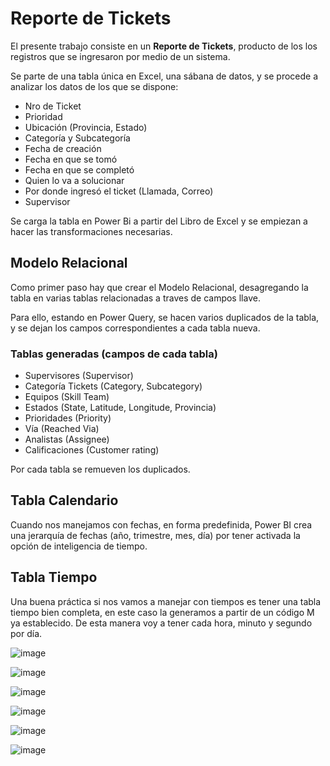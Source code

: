 # Reporte de Tickets


El presente trabajo consiste en un **Reporte de Tickets**, producto de los los registros que se ingresaron por medio de un sistema.

Se parte de una tabla única en Excel, una sábana de datos, y se procede a analizar los datos de los que se dispone:

- Nro de Ticket
- Prioridad
- Ubicación (Provincia, Estado)
- Categoría y Subcategoría
- Fecha de creación
- Fecha en que se tomó
- Fecha en que se completó
- Quien lo va a solucionar
- Por donde ingresó el ticket (Llamada, Correo)
- Supervisor

Se carga la tabla en Power Bi a partir del Libro de Excel y se empiezan a hacer las transformaciones necesarias.

## Modelo Relacional

Como primer paso hay que crear el Modelo Relacional, desagregando la tabla en varias tablas relacionadas a traves de campos llave.

Para ello, estando en Power Query, se hacen varios duplicados de la tabla, y se dejan los campos correspondientes a cada tabla nueva.

### Tablas generadas (campos de cada tabla)
- Supervisores (Supervisor)
- Categoría Tickets (Category, Subcategory)
- Equipos (Skill Team)
- Estados (State, Latitude, Longitude, Provincia)
- Prioridades (Priority)
- Vía (Reached Via)
- Analistas (Assignee)
- Calificaciones (Customer rating)

Por cada tabla se remueven los duplicados.

## Tabla Calendario
Cuando nos manejamos con fechas, en forma predefinida, Power BI crea una jerarquía de fechas (año, trimestre, mes, día) por tener activada la opción de inteligencia de tiempo.


## Tabla Tiempo
Una buena práctica si nos vamos a manejar con tiempos es tener una tabla tiempo bien completa, en este caso la generamos a partir de un código M ya establecido. De esta manera voy a tener cada hora, minuto y segundo por día.

![image](https://github.com/user-attachments/assets/1ee19ca9-7aa7-4933-96af-f1f41be8b2e0)












![image](https://github.com/user-attachments/assets/963dd0d4-57c9-49ee-999d-f89fb3d72564)


![image](https://github.com/user-attachments/assets/0f03ba45-aa03-426f-8f9e-7cbfa1cefd50)


![image](https://github.com/user-attachments/assets/abccf2a5-89f3-4298-80c2-78a6fa6efe1e)


![image](https://github.com/user-attachments/assets/98ea0f15-2e95-49b3-b960-3892acb5e7b1)


![image](https://github.com/user-attachments/assets/bec5f76e-2915-4fe7-836d-b2e3b0d96532)






